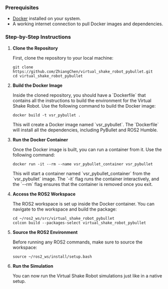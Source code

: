 ### Prerequisites

- [Docker](https://docs.docker.com/get-docker/) installed on your system.
- A working internet connection to pull Docker images and dependencies.

### Step-by-Step Instructions

1. **Clone the Repository**

   First, clone the repository to your local machine:

   ```
   git clone https://github.com/ZhiangChen/virtual_shake_robot_pybullet.git
   cd virtual_shake_robot_pybullet
   ```

2. **Build the Docker Image**

   Inside the cloned repository, you should have a \`Dockerfile\` that contains all the instructions to build the environment for the Virtual Shake Robot. Use the following command to build the Docker image:

   ```
   docker build -t vsr_pybullet .
   ```

   This will create a Docker image named \`vsr_pybullet\`. The \`Dockerfile\` will install all the dependencies, including PyBullet and ROS2 Humble.

3. **Run the Docker Container**

   Once the Docker image is built, you can run a container from it. Use the following command:

   ```
   docker run -it --rm --name vsr_pybullet_container vsr_pybullet
   ```

   This will start a container named \`vsr_pybullet_container\` from the \`vsr_pybullet\` image. The \`-it\` flag runs the container interactively, and the \`--rm\` flag ensures that the container is removed once you exit.

4. **Access the ROS2 Workspace**

   The ROS2 workspace is set up inside the Docker container. You can navigate to the workspace and build the package:

   ```
   cd ~/ros2_ws/src/virtual_shake_robot_pybullet
   colcon build --packages-select virtual_shake_robot_pybullet
   ```

5. **Source the ROS2 Environment**

   Before running any ROS2 commands, make sure to source the workspace:

   ```
   source ~/ros2_ws/install/setup.bash
   ```

6. **Run the Simulation**

   You can now run the Virtual Shake Robot simulations just like in a native setup.